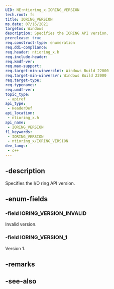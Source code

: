 ```yaml
---
UID: NE:ntioring_x.IORING_VERSION
tech.root: fs
title: IORING_VERSION
ms.date: 07/16/2021
targetos: Windows
description: Specifies the IORING API version.
prerelease: true
req.construct-type: enumeration
req.ddi-compliance: 
req.header: ntioring_x.h
req.include-header: 
req.kmdf-ver: 
req.max-support: 
req.target-min-winverclnt: Windows Build 22000 
req.target-min-winversvr: Windows Build 22000 
req.target-type: 
req.typenames: 
req.umdf-ver: 
topic_type:
 - apiref
api_type:
 - HeaderDef
api_location:
 - ntioring_x.h
api_name:
 - IORING_VERSION
f1_keywords:
 - IORING_VERSION
 - ntioring_x/IORING_VERSION
dev_langs:
 - c++
---
```


## -description

Specifies the I/O ring API version.  

## -enum-fields

### -field IORING_VERSION_INVALID

Invalid version.

### -field IORING_VERSION_1

Version 1.

## -remarks

## -see-also

